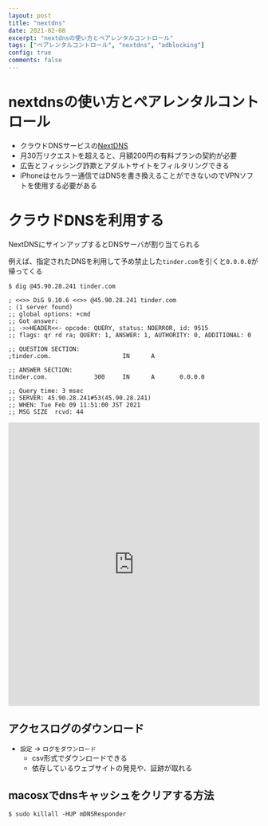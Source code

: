 ```yaml
---
layout: post
title: "nextdns"
date: 2021-02-08
excerpt: "nextdnsの使い方とペアレンタルコントロール"
tags: ["ペアレンタルコントロール", "nextdns", "adblocking"]
config: true
comments: false
---
```


# nextdnsの使い方とペアレンタルコントロール

 - クラウドDNSサービスの[NextDNS](https://my.nextdns.io/d435da/setup)
 - 月30万リクエストを超えると、月額200円の有料プランの契約が必要
 - 広告とフィッシング詐欺とアダルトサイトをフィルタリングできる
 - iPhoneはセルラー通信ではDNSを書き換えることができないのでVPNソフトを使用する必要がある

# クラウドDNSを利用する

NextDNSにサインアップするとDNSサーバが割り当てられる  


例えば、指定されたDNSを利用して予め禁止した`tinder.com`を引くと`0.0.0.0`が帰ってくる  

```console
$ dig @45.90.28.241 tinder.com

; <<>> DiG 9.10.6 <<>> @45.90.28.241 tinder.com
; (1 server found)
;; global options: +cmd
;; Got answer:
;; ->>HEADER<<- opcode: QUERY, status: NOERROR, id: 9515
;; flags: qr rd ra; QUERY: 1, ANSWER: 1, AUTHORITY: 0, ADDITIONAL: 0

;; QUESTION SECTION:
;tinder.com.                    IN      A

;; ANSWER SECTION:
tinder.com.             300     IN      A       0.0.0.0

;; Query time: 3 msec
;; SERVER: 45.90.28.241#53(45.90.28.241)
;; WHEN: Tue Feb 09 11:51:00 JST 2021
;; MSG SIZE  rcvd: 44
```

<style>
.responsive-wrap iframe{ max-width: 100%;}
</style>
<div class="responsive-wrap">
<!-- this is the embed code provided by Google -->
  <iframe src="https://docs.google.com/presentation/d/e/2PACX-1vSRq4oG8nrwmTHdt2oi5xldUKFTx-4Iy49wOkfcZUIzf4gbwxbPo3s0N9ZiK24PCxEZwzvnEpIzR35C/embed" frameborder="0" width="960" height="569" allowfullscreen="true" mozallowfullscreen="true" webkitallowfullscreen="true"></iframe>
<!-- Google embed ends -->
</div>

## アクセスログのダウンロード
 - `設定` -> `ログをダウンロード`
   - csv形式でダウンロードできる
   - 依存しているウェブサイトの発見や、証跡が取れる

## macosxでdnsキャッシュをクリアする方法

```console
$ sudo killall -HUP mDNSResponder
```
